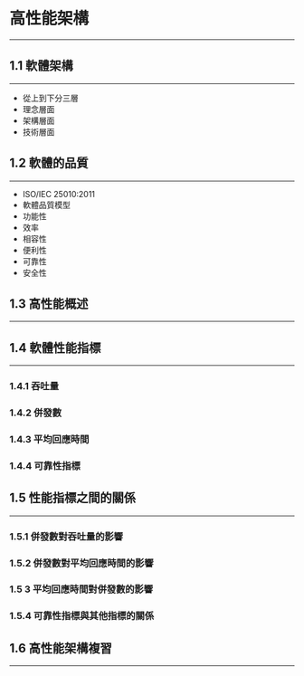 # 高性能架構
---

## 1.1 軟體架構
---
* 從上到下分三層
* 理念層面
* 架構層面
* 技術層面

## 1.2 軟體的品質
---
* ISO/IEC 25010:2011
* 軟體品質模型
* 功能性
* 效率
* 相容性
* 便利性
* 可靠性
* 安全性

## 1.3 高性能概述
---

## 1.4 軟體性能指標
---

### 1.4.1 吞吐量
### 1.4.2 併發數
### 1.4.3 平均回應時間 
### 1.4.4 可靠性指標

## 1.5 性能指標之間的關係
---
### 1.5.1 併發數對吞吐量的影響
### 1.5.2 併發數對平均回應時間的影響
### 1.5 3 平均回應時間對併發數的影響
### 1.5.4 可靠性指標與其他指標的關係


## 1.6 高性能架構複習
---
